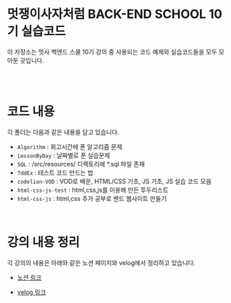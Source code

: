 # 멋쟁이사자처럼 BACK-END SCHOOL 10기 실습코드

이 저장소는 멋사 백엔드 스쿨 10기 강의 중 사용되는 코드 예제와 실습코드들을 모두 모아둔 곳입니다.

<br><br>

# 코드 내용
각 폴더는 다음과 같은 내용을 담고 있습니다.
- ```Algorithm``` : 회고시간에 푼 알고리즘 문제
- ```LessonByDay``` : 날짜별로 푼 실습문제
- ```SQL``` : /src/resources/ 디렉토리에 *.sql 파일 존재
- ```TddEx``` : 테스트 코드 만드는 법
- ```codelion-VOD``` : VOD로 배운, HTML/CSS 기초, JS 기초, JS 실습 코드 모음
- ```html-css-js-test``` : html,css,js를 이용해 만든 투두리스트
- ```html-css-js``` : html,css 추가 공부로 밴드 웹사이트 만들기

<br>

# 강의 내용 정리
각 강의의 내용은 아래와 같은 노션 페이지와 velog에서 정리하고 있습니다.
- [노션 링크](https://bow-silk-851.notion.site/49d794d3c8a8479b97aa9859369f0586?v=78f8a0dfabd241568fcf5b7665e81fc9&pvs=4)

- [velog 링크](https://velog.io/@minjiki2/posts)
